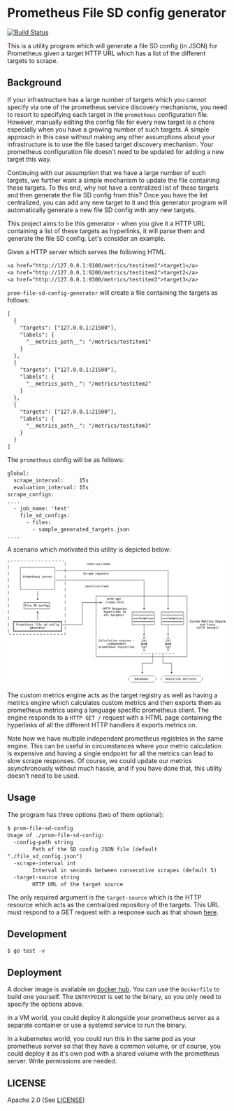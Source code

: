 # Prometheus File SD config generator

[![Build Status](https://travis-ci.org/amitsaha/prom-file-sd-config-generator.svg?branch=master)](https://travis-ci.org/amitsaha/prom-file-sd-config-generator)

This is a utility program which will generate a file SD config (in JSON) for Prometheus
given a target HTTP URL which has a list of the different targets to scrape.

## Background

If your infrastructure has a large number of targets which you cannot specify via one
of the prometheus service discovery mechanisms, you need to resort to specifying each
target in the `prometheus` configuration file. However, manually editing the config file
for every new target is a chore especially when you have a growing number of such targets.
A simple approach in this case without making any other assumptions about your
infrastructure is to use the file based target discovery 
mechanism. Your prometheus configuration file doesn't need to be updated for adding a new
target this way. 

Continuing with our assumption that we have a large number of such targets, we further
want a simple mechanism to update the file containing these targets. To this end, why not 
have a centralized list of these targets and then generate the file SD config from this? 
Once you have the list centralized, you can add any new target to it and this generator 
program will automatically generate a new file SD config with any new targets.

This project aims to be this generator - when you give it a HTTP URL containing a list of these
targets as hyperlinks, it will parse them and generate the file SD config. Let's consider an example.

Given a HTTP server which serves the following HTML:

```
<a href="http://127.0.0.1:9100/metrics/testitem1">target1</a>
<a href="http://127.0.0.1:9200/metrics/testitem2">target2</a>
<a href="http://127.0.0.1:9300/metrics/testitem3">target3</a>
```

`prom-file-sd-config-generator` will create a file containing the targets as follows:

```
[
  {
    "targets": ["127.0.0.1:21500"],
    "labels": {
      "__metrics_path__": "/metrics/testitem1"
    }
  },
  {
    "targets": ["127.0.0.1:21500"],
    "labels": {
      "__metrics_path__": "/metrics/testitem2"
    }
  },
  {
    "targets": ["127.0.0.1:21500"],
    "labels": {
      "__metrics_path__": "/metrics/testitem3"
    }
  }
]

```

The `prometheus` config will be as follows:

```
global:
  scrape_interval:     15s
  evaluation_interval: 15s 
scrape_configs: 
....
  - job_name: 'test'
    file_sd_configs:
      - files:
        - sample_generated_targets.json
....
```

A scenario which motivated this utility is depicted below:

![Scenario](./prometheus_sd_config_generator.png)

The custom metrics engine acts as the target registry as well as having a metrics engine
which calculates custom metrics and then exports them as prometheus metrics using a language
specific prometheus client. The engine responds to a `HTTP GET /` request with a HTML page
containing the hyperlinks of all the different HTTP handlers it exports metrics on.

Note how we have multiple independent prometheus registries in the same engine. This can be 
useful in circumstances where your metric calculation is expensive and having a single endpoint 
for all the metrics can lead to slow scrape responses. Of course, we could update our metrics 
asynchronously without much hassle, and if you have done that, this utility doesn't need to be 
used.


## Usage

The program has three options (two of them optional):

```
$ prom-file-sd-config 
Usage of ./prom-file-sd-config:
  -config-path string
    	Path of the SD config JSON file (default "./file_sd_config.json")
  -scrape-interval int
    	Interval in seconds between consecutive scrapes (default 5)
  -target-source string
    	HTTP URL of the target source
```

The only required argument is the `target-source` which is the HTTP resource which acts
as the centralized repository of the targets. This URL must respond to a GET request with
a response such as that shown [here](./sample_configs/index.html).

## Development

```
$ go test -v
```

## Deployment

A docker image is available on [docker hub](https://hub.docker.com/r/amitsaha/prom-file-sd-config-generator).
You can use the `Dockerfile` to build one yourself. The `ENTRYPOINT` is set to the binary, so you only
need to specify the options above.

In a VM world, you could deploy it alongside your prometheus server as a separate container or
use a systemd service to run the binary.

In a kubernetes world, you could run this in the same pod as your prometheus server so that they have a common
volume, or of course, you could deploy it as it's own pod with a shared volume with the prometheus server.
Write permissions are needed.

## LICENSE

Apache 2.0 (See [LICENSE](./LICENSE))
